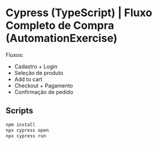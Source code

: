 # Cypress (TypeScript) | Fluxo Completo de Compra (AutomationExercise)

Fluxos:
- Cadastro + Login
- Seleção de produto
- Add to cart
- Checkout + Pagamento
- Confirmação de pedido

## Scripts
```bash
npm install
npx cypress open
npx cypress run
```
